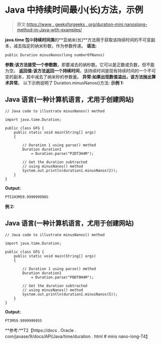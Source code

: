 # Java 中持续时间最小(长)方法，示例

> 原文:[https://www . geeksforgeeks . org/duration-mini nanoslong-method-in-Java-with-examples/](https://www.geeksforgeeks.org/duration-minusnanoslong-method-in-java-with-examples/)

**java.time 包**中**持续时间类**的**亚纳米(长)**方法用于获取该持续时间的不可变副本，减去指定的纳米秒数，作为参数传递。
**语法:**

```
public Duration minusNanos(long numberOfNanos)
```

**参数:**该方法接受一个参数**数**，即要减去的纳秒数。它可以是正数或负数，但不能为空。
**返回值:**该方法返回一个**持续时间**，该持续时间是现有持续时间的一个不可变的副本，其中减去了纳米秒的参数量。
**异常:**如果出现数值溢出，该方法抛出**算术异常**。
以下示例说明了 Duration.minusNanos()方法:
**示例 1:**

## Java 语言(一种计算机语言，尤用于创建网站)

```
// Java code to illustrate minusNanos() method

import java.time.Duration;

public class GFG {
    public static void main(String[] args)
    {

        // Duration 1 using parse() method
        Duration duration1
            = Duration.parse("P2DT3H4M");

        // Get the duration subtracted
        // using minusNanos() method
        System.out.println(duration1.minusNanos(2));
    }
}
```

**Output:** 

```
PT51H3M59.999999998S
```

**例 2:**

## Java 语言(一种计算机语言，尤用于创建网站)

```
// Java code to illustrate minusNanos() method

import java.time.Duration;

public class GFG {
    public static void main(String[] args)
    {

        // Duration 1 using parse() method
        Duration duration1
            = Duration.parse("P0DT0H4M");

        // Get the duration subtracted
        // using minusNanos() method
        System.out.println(duration1.minusNanos(5));
    }
}
```

**Output:** 

```
PT3M59.999999995S
```

**参考:**T2【https://docs . Oracle . com/javase/9/docs/API/Java/time/duration . html # mins nano-long-T4】